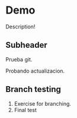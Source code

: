 # Demo

Description!

## Subheader

Prueba git.

Probando actualizacion.

## Branch testing

1. Exercise for branching.
2. Final test

